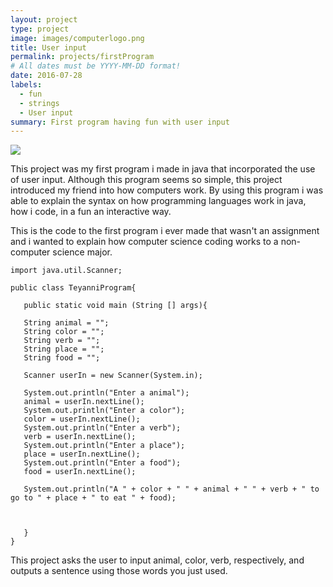 ```yaml
---
layout: project
type: project
image: images/computerlogo.png
title: User input
permalink: projects/firstProgram
# All dates must be YYYY-MM-DD format!
date: 2016-07-28
labels:
  - fun
  - strings
  - User input
summary: First program having fun with user input
---
```


<img class="ui image" src="{{ site.baseurl }}/images/computermem.jpg">

This project was my first program  i made in java that incorporated the use of user input. Although this program seems so simple, this project introduced my friend into how computers work. By using this program i was able to explain the syntax on how programming languages work in java, how i code, in a fun an interactive way.

This is the code to the first program i ever made that wasn't an assignment and i wanted to explain how computer science coding works to a non-computer science major.

```
import java.util.Scanner;

public class TeyanniProgram{

   public static void main (String [] args){
   
   String animal = "";
   String color = "";
   String verb = "";
   String place = "";
   String food = "";
   
   Scanner userIn = new Scanner(System.in);
   
   System.out.println("Enter a animal");
   animal = userIn.nextLine();
   System.out.println("Enter a color");
   color = userIn.nextLine();
   System.out.println("Enter a verb");
   verb = userIn.nextLine();
   System.out.println("Enter a place");
   place = userIn.nextLine();
   System.out.println("Enter a food");
   food = userIn.nextLine();
   
   System.out.println("A " + color + " " + animal + " " + verb + " to go to " + place + " to eat " + food);
   
   
   
   }
}
```

This project asks the user to input animal, color, verb, respectively, and outputs a sentence using those words you just used.


